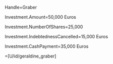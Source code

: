Handle=Graber

Investment.Amount=50,000 Euros

Investment.NumberOfShares=25,000

Investment.IndebtednessCancelled=15,000 Euros

Investment.CashPayment=35,000 Euros

=[U/id/geraldine_graber]
